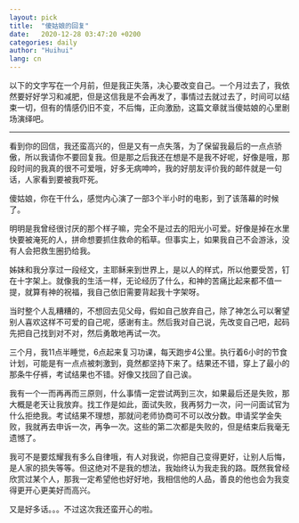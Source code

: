 ```yaml
---
layout: pick
title:  "傻姑娘的回复"
date:   2020-12-28 03:47:20 +0200
categories: daily
author: "Huihui"
lang: cn
---
```

以下的文字写在一个月前，但是我正失落，决心要改变自己。一个月过去了，我依然要好好学习和减肥，但是这信我是不会再发了，事情过去就过去了，时间可以结束一切，但有的情感仍旧不变，不后悔，正向激励，这篇文章就当傻姑娘的心里剧场演绎吧。
__________________________
看到你的回信，我还蛮高兴的，但是又有一点失落，为了保留我最后的一点点骄傲，所以我请你不要回复我。但是那之后我还在想是不是我不好呢，好像是哦，那段时间的我真的很不可爱哦，好多无病呻吟，我的好朋友评价我的邮件就是一句话，人家看到要被我吓死。

傻姑娘，你在干什么，感觉内心演了一部3个半小时的电影，到了该落幕的时候了。

明明是我曾经很讨厌的那个样子嘛，完全不是过去的阳光小可爱。好像是掉在水里快要被淹死的人，拼命想要抓住救命的稻草。但事实上，如果我自己不会游泳，没有人会把救生圈扔给我。

姊妹和我分享过一段经文，主耶稣来到世界上，是以人的样式，所以他要受苦，钉在十字架上。就像我的生活一样，无论经历了什么，和神的苦痛比起来都不值一提，就算有神的祝福，我自己依旧需要背起我十字架呀。

当时整个人乱糟糟的，不想回去见父母，假如自己放弃自己，除了神怎么可以奢望别人喜欢这样不可爱的自己呢，感谢有主。然后我对自己说，先改变自己吧，起码先把自己找到对不对，然后勇敢地再试一次。

三个月，我11点半睡觉，6点起来复习功课，每天跑步4公里。执行着6小时的节食计划，可能是有一点点被刺激到，竟然都坚持下来了。结果还不错，穿上了最小的那条牛仔裤，考试结果也不错。好像又找回了自己诶。

我有一个一而再再而三原则，什么事情一定尝试两到三次，如果最后还是失败，那大概是老天让我放弃。找工作是如此，面试失败，我再努力一次，问一问面试官为什么拒绝我。考试结果不理想，那就问老师协商可不可以改分数。申请奖学金失败，我就再去申诉一次，再争一次。这些的第二次都是失败的，但是结束后我毫无遗憾了。

我可不是要炫耀我有多么自律哦，有人对我说，你把自己变得更好，让别人后悔，是人家的损失等等。但这绝对不是我的想法，我始终认为我走我的路。既然我曾经欣赏过某个人，那我一定希望他也好好地，我相信他的人品，善良的他也会为我变得更开心更美好而高兴。

又是好多话。。。不过这次我还蛮开心的啦。